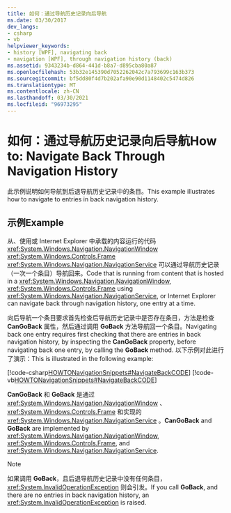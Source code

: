 ```yaml
---
title: 如何：通过导航历史记录向后导航
ms.date: 03/30/2017
dev_langs:
- csharp
- vb
helpviewer_keywords:
- history [WPF], navigating back
- navigation [WPF], through navigation history (back)
ms.assetid: 9343234b-d864-441d-b8a7-d895cba80a87
ms.openlocfilehash: 53b32e145390d7052262042c7a793699c163b373
ms.sourcegitcommit: bf5dd80f4d7b202afa90e90d1148402c5474d826
ms.translationtype: MT
ms.contentlocale: zh-CN
ms.lasthandoff: 03/30/2021
ms.locfileid: "96973295"
---
```

# <a name="how-to-navigate-back-through-navigation-history"></a><span data-ttu-id="cce05-102">如何：通过导航历史记录向后导航</span><span class="sxs-lookup"><span data-stu-id="cce05-102">How to: Navigate Back Through Navigation History</span></span>
<span data-ttu-id="cce05-103">此示例说明如何导航到后退导航历史记录中的条目。</span><span class="sxs-lookup"><span data-stu-id="cce05-103">This example illustrates how to navigate to entries in back navigation history.</span></span>  
  
## <a name="example"></a><span data-ttu-id="cce05-104">示例</span><span class="sxs-lookup"><span data-stu-id="cce05-104">Example</span></span>  
 <span data-ttu-id="cce05-105">从、使用或 Internet Explorer 中承载的内容运行的代码 <xref:System.Windows.Navigation.NavigationWindow> <xref:System.Windows.Controls.Frame> <xref:System.Windows.Navigation.NavigationService> 可以通过导航历史记录（一次一个条目）导航回来。</span><span class="sxs-lookup"><span data-stu-id="cce05-105">Code that is running from content that is hosted in a <xref:System.Windows.Navigation.NavigationWindow>, <xref:System.Windows.Controls.Frame> using <xref:System.Windows.Navigation.NavigationService>, or Internet Explorer can navigate back through navigation history, one entry at a time.</span></span>  
  
 <span data-ttu-id="cce05-106">向后导航一个条目要求首先检查后导航历史记录中是否存在条目，方法是检查 **CanGoBack** 属性，然后通过调用 **GoBack** 方法导航回一个条目。</span><span class="sxs-lookup"><span data-stu-id="cce05-106">Navigating back one entry requires first checking that there are entries in back navigation history, by inspecting the **CanGoBack** property, before navigating back one entry, by calling the **GoBack** method.</span></span> <span data-ttu-id="cce05-107">以下示例对此进行了演示：</span><span class="sxs-lookup"><span data-stu-id="cce05-107">This is illustrated in the following example:</span></span>  
  
 [!code-csharp[HOWTONavigationSnippets#NavigateBackCODE](~/samples/snippets/csharp/VS_Snippets_Wpf/HOWTONavigationSnippets/CSharp/HomePage.xaml.cs#navigatebackcode)]
 [!code-vb[HOWTONavigationSnippets#NavigateBackCODE](~/samples/snippets/visualbasic/VS_Snippets_Wpf/HOWTONavigationSnippets/visualbasic/homepage.xaml.vb#navigatebackcode)]  
  
 <span data-ttu-id="cce05-108">**CanGoBack** 和 **GoBack** 是通过 <xref:System.Windows.Navigation.NavigationWindow> 、 <xref:System.Windows.Controls.Frame> 和实现的 <xref:System.Windows.Navigation.NavigationService> 。</span><span class="sxs-lookup"><span data-stu-id="cce05-108">**CanGoBack** and **GoBack** are implemented by <xref:System.Windows.Navigation.NavigationWindow>, <xref:System.Windows.Controls.Frame>, and <xref:System.Windows.Navigation.NavigationService>.</span></span>  
  
> [!NOTE]
> <span data-ttu-id="cce05-109">如果调用 **GoBack**，且后退导航历史记录中没有任何条目， <xref:System.InvalidOperationException> 则会引发。</span><span class="sxs-lookup"><span data-stu-id="cce05-109">If you call **GoBack**, and there are no entries in back navigation history, an <xref:System.InvalidOperationException> is raised.</span></span>
